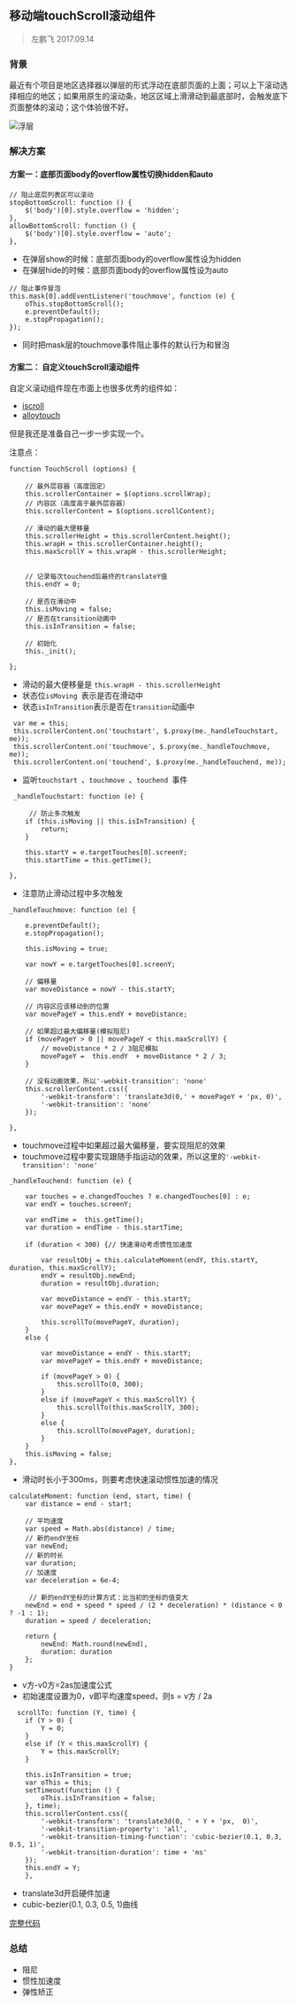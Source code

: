 ## 移动端touchScroll滚动组件

> 左鹏飞  2017.09.14

### 背景

最近有个项目是地区选择器以弹层的形式浮动在底部页面的上面；可以上下滚动选择相应的地区；如果用原生的滚动条，地区区域上滑滑动到最底部时，会触发底下页面整体的滚动；这个体验很不好。

![浮层](https://github.com/zuopf769/notebook/blob/master/fe/%E7%A7%BB%E5%8A%A8%E7%AB%AFtochscroll%E6%BB%9A%E5%8A%A8/1649e949ef67ecfbc4ef84421449ffae.png)


### 解决方案

#### 方案一：底部页面body的overflow属性切换hidden和auto

```
// 阻止底层列表区可以滚动
stopBottomScroll: function () {
    $('body')[0].style.overflow = 'hidden';
},
allowBottomScroll: function () {
    $('body')[0].style.overflow = 'auto';
},
```

+ 在弹层show的时候：底部页面body的overflow属性设为hidden
+ 在弹层hide的时候：底部页面body的overflow属性设为auto


```
// 阻止事件冒泡
this.mask[0].addEventListener('touchmove', function (e) {
    oThis.stopBottomScroll();
    e.preventDefault();
    e.stopPropagation();
});
```

+ 同时把mask层的touchmove事件阻止事件的默认行为和冒泡


#### 方案二： 自定义touchScroll滚动组件

自定义滚动组件现在市面上也很多优秀的组件如：

+ [iscroll](https://github.com/cubiq/iscroll/blob/master/build/iscroll-lite.js)
+ [alloytouch](https://github.com/AlloyTeam/AlloyTouch/blob/master/alloy_touch.js)

但是我还是准备自己一步一步实现一个。

注意点：

```
function TouchScroll (options) {

    // 最外层容器（高度固定）
    this.scrollerContainer = $(options.scrollWrap);
    // 内容区（高度高于最外层容器）
    this.scrollerContent = $(options.scrollContent);

    // 滑动的最大便移量
    this.scrollerHeight = this.scrollerContent.height();
    this.wrapH = this.scrollerContainer.height();
    this.maxScrollY = this.wrapH - this.scrollerHeight;


    // 记录每次touchend后最终的translateY值
    this.endY = 0;

    // 是否在滑动中
    this.isMoving = false;
    // 是否在transition动画中
    this.isInTransition = false;

    // 初始化
    this._init();

};

```
+ 滑动的最大便移量是 `this.wrapH - this.scrollerHeight`
+ 状态位`isMoving `表示是否在滑动中
+ 状态`isInTransition`表示是否在`transition`动画中



```
 var me = this;
 this.scrollerContent.on('touchstart', $.proxy(me._handleTouchstart, me));
 this.scrollerContent.on('touchmove', $.proxy(me._handleTouchmove, me));
 this.scrollerContent.on('touchend', $.proxy(me._handleTouchend, me));
```

+ 监听`touchstart `、`touchmove `、`touchend `事件



```
 _handleTouchstart: function (e) {
	
	 // 防止多次触发
    if (this.isMoving || this.isInTransition) {
        return;
    }

    this.startY = e.targetTouches[0].screenY;
    this.startTime = this.getTime();

},
```
+ 注意防止滑动过程中多次触发


```
_handleTouchmove: function (e) {

    e.preventDefault();
    e.stopPropagation();

    this.isMoving = true;

    var nowY = e.targetTouches[0].screenY;

    // 偏移量
    var moveDistance = nowY - this.startY;

    // 内容区应该移动到的位置
    var movePageY = this.endY + moveDistance;

    // 如果超过最大偏移量(模拟阻尼)
    if (movePageY > 0 || movePageY < this.maxScrollY) {
        // moveDistance * 2 / 3阻尼模拟
        movePageY =  this.endY  + moveDistance * 2 / 3;
    }

    // 没有动画效果，所以'-webkit-transition': 'none'
    this.scrollerContent.css({
        '-webkit-transform': 'translate3d(0,' + movePageY + 'px, 0)',
        '-webkit-transition': 'none'
    });

},
```
+ touchmove过程中如果超过最大偏移量，要实现阻尼的效果
+ touchmove过程中要实现跟随手指运动的效果，所以这里的`'-webkit-transition': 'none'`


```
_handleTouchend: function (e) {
      
    var touches = e.changedTouches ? e.changedTouches[0] : e;
    var endY = touches.screenY;

    var endTime =  this.getTime();
    var duration = endTime - this.startTime;

    if (duration < 300) {// 快速滑动考虑惯性加速度

        var resultObj = this.calculateMoment(endY, this.startY, duration, this.maxScrollY);
        endY = resultObj.newEnd;
        duration = resultObj.duration;

        var moveDistance = endY - this.startY;
        var movePageY = this.endY + moveDistance;

        this.scrollTo(movePageY, duration);
    }
    else {

        var moveDistance = endY - this.startY;
        var movePageY = this.endY + moveDistance;

        if (movePageY > 0) {
            this.scrollTo(0, 300);
        } 
        else if (movePageY < this.maxScrollY) {
            this.scrollTo(this.maxScrollY, 300);
        }
        else {
            this.scrollTo(movePageY, duration);
        }
    }
    this.isMoving = false;
},
```

+ 滑动时长小于300ms，则要考虑快速滚动惯性加速的情况


```
calculateMoment: function (end, start, time) {
    var distance = end - start;

    // 平均速度
    var speed = Math.abs(distance) / time;
    // 新的endY坐标
    var newEnd;
    // 新的时长
    var duration;
    // 加速度
    var deceleration = 6e-4;

	 // 新的endY坐标的计算方式：比当初的坐标的值变大
    newEnd = end + speed * speed / (2 * deceleration) * (distance < 0 ? -1 : 1);
    duration = speed / deceleration;

    return {
        newEnd: Math.round(newEnd),
        duration: duration
    };
}
```

+ v方-v0方=2as加速度公式
+ 初始速度设置为0，v即平均速度speed，则s =  v方 / 2a 


```
  scrollTo: function (Y, time) {
	if (Y > 0) {
	    Y = 0;
	}
	else if (Y < this.maxScrollY) {
	    Y = this.maxScrollY;
	}

	this.isInTransition = true;
	var oThis = this;
	setTimeout(function () {
	    oThis.isInTransition = false;
	}, time);
	this.scrollerContent.css({
	    '-webkit-transform': 'translate3d(0, ' + Y + 'px,  0)',
	    '-webkit-transition-property': 'all',
	    '-webkit-transition-timing-function': 'cubic-bezier(0.1, 0.3, 0.5, 1)',
	    '-webkit-transition-duration': time + 'ms'
	});
	this.endY = Y;
    },
```

+  translate3d开启硬件加速
+  cubic-bezier(0.1, 0.3, 0.5, 1)曲线


[完整代码](https://github.com/zuopf769/notebook/blob/master/fe/%E7%A7%BB%E5%8A%A8%E7%AB%AFtochscroll%E6%BB%9A%E5%8A%A8/touchScroll.html)

### 总结

+ 阻尼
+ 惯性加速度
+ 弹性矫正
